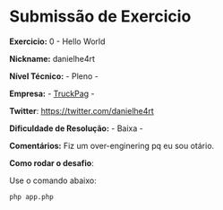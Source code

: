 # Submissão de Exercicio

**Exercicio:** 0 - Hello World

**Nickname:** danielhe4rt

**Nível Técnico:** - Pleno -

**Empresa:** - [TruckPag](https://truckpag.com.br/) -

**Twitter**: https://twitter.com/danielhe4rt 

**Dificuldade de Resolução:** - Baixa -

**Comentários:** Fiz um over-enginering pq eu sou otário.

**Como rodar o desafio**: 

Use o comando abaixo: 
```bash
php app.php
```